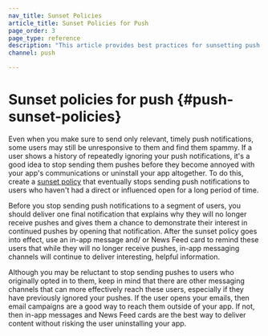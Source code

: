```yaml
---
nav_title: Sunset Policies
article_title: Sunset Policies for Push
page_order: 3
page_type: reference
description: "This article provides best practices for sunsetting push notifications to a segment of users."
channel: push

---
```


# Sunset policies for push {#push-sunset-policies}

Even when you make sure to send only relevant, timely push notifications, some users may still be unresponsive to them and find them spammy.  If a user shows a history of repeatedly ignoring your push notifications, it's a good idea to stop sending them pushes before they become annoyed with your app's communications or uninstall your app altogether.  To do this, create a [sunset policy][19] that eventually stops sending push notifications to users who haven't had a direct or influenced open for a long period of time. 

Before you stop sending push notifications to a segment of users, you should deliver one final notification that explains why they will no longer receive pushes and gives them a chance to demonstrate their interest in continued pushes by opening that notification. After the sunset policy goes into effect, use an in-app message and/ or News Feed card to remind these users that while they will no longer receive pushes, in-app messaging channels will continue to deliver interesting, helpful information.

Although you may be reluctant to stop sending pushes to users who originally opted in to them, keep in mind that there are other messaging channels that can more effectively reach these users, especially if they have previously ignored your pushes.  If the user opens your emails, then email campaigns are a good way to reach them outside of your app.  If not, then in-app messages and News Feed cards are the best way to deliver content without risking the user uninstalling your app.

[19]: {{site.baseurl}}/user_guide/message_building_by_channel/email/best_practices/sunset_policies/
